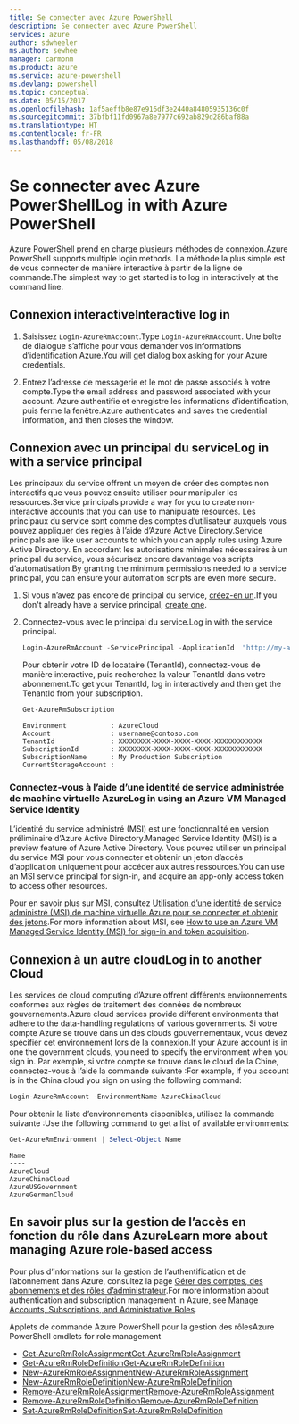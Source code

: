 ```yaml
---
title: Se connecter avec Azure PowerShell
description: Se connecter avec Azure PowerShell
services: azure
author: sdwheeler
ms.author: sewhee
manager: carmonm
ms.product: azure
ms.service: azure-powershell
ms.devlang: powershell
ms.topic: conceptual
ms.date: 05/15/2017
ms.openlocfilehash: 1af5aeffb8e87e916df3e2440a84805935136c0f
ms.sourcegitcommit: 37bfbf11fd0967a8e7977c692ab829d286baf88a
ms.translationtype: HT
ms.contentlocale: fr-FR
ms.lasthandoff: 05/08/2018
---
```

# <a name="log-in-with-azure-powershell"></a><span data-ttu-id="e1f19-103">Se connecter avec Azure PowerShell</span><span class="sxs-lookup"><span data-stu-id="e1f19-103">Log in with Azure PowerShell</span></span>

<span data-ttu-id="e1f19-104">Azure PowerShell prend en charge plusieurs méthodes de connexion.</span><span class="sxs-lookup"><span data-stu-id="e1f19-104">Azure PowerShell supports multiple login methods.</span></span> <span data-ttu-id="e1f19-105">La méthode la plus simple est de vous connecter de manière interactive à partir de la ligne de commande.</span><span class="sxs-lookup"><span data-stu-id="e1f19-105">The simplest way to get started is to log in interactively at the command line.</span></span>

## <a name="interactive-log-in"></a><span data-ttu-id="e1f19-106">Connexion interactive</span><span class="sxs-lookup"><span data-stu-id="e1f19-106">Interactive log in</span></span>

1. <span data-ttu-id="e1f19-107">Saisissez `Login-AzureRmAccount`.</span><span class="sxs-lookup"><span data-stu-id="e1f19-107">Type `Login-AzureRmAccount`.</span></span> <span data-ttu-id="e1f19-108">Une boîte de dialogue s’affiche pour vous demander vos informations d’identification Azure.</span><span class="sxs-lookup"><span data-stu-id="e1f19-108">You will get dialog box asking for your Azure credentials.</span></span>

2. <span data-ttu-id="e1f19-109">Entrez l’adresse de messagerie et le mot de passe associés à votre compte.</span><span class="sxs-lookup"><span data-stu-id="e1f19-109">Type the email address and password associated with your account.</span></span> <span data-ttu-id="e1f19-110">Azure authentifie et enregistre les informations d’identification, puis ferme la fenêtre.</span><span class="sxs-lookup"><span data-stu-id="e1f19-110">Azure authenticates and saves the credential information, and then closes the window.</span></span>

## <a name="log-in-with-a-service-principal"></a><span data-ttu-id="e1f19-111">Connexion avec un principal du service</span><span class="sxs-lookup"><span data-stu-id="e1f19-111">Log in with a service principal</span></span>

<span data-ttu-id="e1f19-112">Les principaux du service offrent un moyen de créer des comptes non interactifs que vous pouvez ensuite utiliser pour manipuler les ressources.</span><span class="sxs-lookup"><span data-stu-id="e1f19-112">Service principals provide a way for you to create non-interactive accounts that you can use to manipulate resources.</span></span> <span data-ttu-id="e1f19-113">Les principaux du service sont comme des comptes d’utilisateur auxquels vous pouvez appliquer des règles à l’aide d’Azure Active Directory.</span><span class="sxs-lookup"><span data-stu-id="e1f19-113">Service principals are like user accounts to which you can apply rules using Azure Active Directory.</span></span> <span data-ttu-id="e1f19-114">En accordant les autorisations minimales nécessaires à un principal du service, vous sécurisez encore davantage vos scripts d’automatisation.</span><span class="sxs-lookup"><span data-stu-id="e1f19-114">By granting the minimum permissions needed to a service principal, you can ensure your automation scripts are even more secure.</span></span>

1. <span data-ttu-id="e1f19-115">Si vous n’avez pas encore de principal du service, [créez-en un](create-azure-service-principal-azureps.md).</span><span class="sxs-lookup"><span data-stu-id="e1f19-115">If you don't already have a service principal, [create one](create-azure-service-principal-azureps.md).</span></span>

2. <span data-ttu-id="e1f19-116">Connectez-vous avec le principal du service.</span><span class="sxs-lookup"><span data-stu-id="e1f19-116">Log in with the service principal.</span></span>

    ```powershell
    Login-AzureRmAccount -ServicePrincipal -ApplicationId  "http://my-app" -Credential $pscredential -TenantId $tenantid
    ```

    <span data-ttu-id="e1f19-117">Pour obtenir votre ID de locataire (TenantId), connectez-vous de manière interactive, puis recherchez la valeur TenantId dans votre abonnement.</span><span class="sxs-lookup"><span data-stu-id="e1f19-117">To get your TenantId, log in interactively and then get the TenantId from your subscription.</span></span>

    ```powershell
    Get-AzureRmSubscription
    ```

    ```
    Environment           : AzureCloud
    Account               : username@contoso.com
    TenantId              : XXXXXXXX-XXXX-XXXX-XXXX-XXXXXXXXXXXX
    SubscriptionId        : XXXXXXXX-XXXX-XXXX-XXXX-XXXXXXXXXXXX
    SubscriptionName      : My Production Subscription
    CurrentStorageAccount :
    ```

### <a name="log-in-using-an-azure-vm-managed-service-identity"></a><span data-ttu-id="e1f19-118">Connectez-vous à l’aide d’une identité de service administrée de machine virtuelle Azure</span><span class="sxs-lookup"><span data-stu-id="e1f19-118">Log in using an Azure VM Managed Service Identity</span></span>

<span data-ttu-id="e1f19-119">L’identité du service administré (MSI) est une fonctionnalité en version préliminaire d’Azure Active Directory.</span><span class="sxs-lookup"><span data-stu-id="e1f19-119">Managed Service Identity (MSI) is a preview feature of Azure Active Directory.</span></span> <span data-ttu-id="e1f19-120">Vous pouvez utiliser un principal du service MSI pour vous connecter et obtenir un jeton d’accès d’application uniquement pour accéder aux autres ressources.</span><span class="sxs-lookup"><span data-stu-id="e1f19-120">You can use an MSI service principal for sign-in, and acquire an app-only access token to access other resources.</span></span>

<span data-ttu-id="e1f19-121">Pour en savoir plus sur MSI, consultez [Utilisation d’une identité de service administré (MSI) de machine virtuelle Azure pour se connecter et obtenir des jetons](/azure/active-directory/msi-how-to-get-access-token-using-msi).</span><span class="sxs-lookup"><span data-stu-id="e1f19-121">For more information about MSI, see [How to use an Azure VM Managed Service Identity (MSI) for sign-in and token acquisition](/azure/active-directory/msi-how-to-get-access-token-using-msi).</span></span>

## <a name="log-in-to-another-cloud"></a><span data-ttu-id="e1f19-122">Connexion à un autre cloud</span><span class="sxs-lookup"><span data-stu-id="e1f19-122">Log in to another Cloud</span></span>

<span data-ttu-id="e1f19-123">Les services de cloud computing d’Azure offrent différents environnements conformes aux règles de traitement des données de nombreux gouvernements.</span><span class="sxs-lookup"><span data-stu-id="e1f19-123">Azure cloud services provide different environments that adhere to the data-handling regulations of various governments.</span></span> <span data-ttu-id="e1f19-124">Si votre compte Azure se trouve dans un des clouds gouvernementaux, vous devez spécifier cet environnement lors de la connexion.</span><span class="sxs-lookup"><span data-stu-id="e1f19-124">If your Azure account is in one the government clouds, you need to specify the environment when you sign in.</span></span> <span data-ttu-id="e1f19-125">Par exemple, si votre compte se trouve dans le cloud de la Chine, connectez-vous à l’aide la commande suivante :</span><span class="sxs-lookup"><span data-stu-id="e1f19-125">For example, if you account is in the China cloud you sign on using the following command:</span></span>

```powershell
Login-AzureRmAccount -EnvironmentName AzureChinaCloud
```

<span data-ttu-id="e1f19-126">Pour obtenir la liste d’environnements disponibles, utilisez la commande suivante :</span><span class="sxs-lookup"><span data-stu-id="e1f19-126">Use the following command to get a list of available environments:</span></span>

```powershell
Get-AzureRmEnvironment | Select-Object Name
```

```
Name
----
AzureCloud
AzureChinaCloud
AzureUSGovernment
AzureGermanCloud
```

## <a name="learn-more-about-managing-azure-role-based-access"></a><span data-ttu-id="e1f19-127">En savoir plus sur la gestion de l’accès en fonction du rôle dans Azure</span><span class="sxs-lookup"><span data-stu-id="e1f19-127">Learn more about managing Azure role-based access</span></span>

<span data-ttu-id="e1f19-128">Pour plus d’informations sur la gestion de l’authentification et de l’abonnement dans Azure, consultez la page [Gérer des comptes, des abonnements et des rôles d’administrateur](/azure/active-directory/role-based-access-control-configure).</span><span class="sxs-lookup"><span data-stu-id="e1f19-128">For more information about authentication and subscription management in Azure, see [Manage Accounts, Subscriptions, and Administrative Roles](/azure/active-directory/role-based-access-control-configure).</span></span>

<span data-ttu-id="e1f19-129">Applets de commande Azure PowerShell pour la gestion des rôles</span><span class="sxs-lookup"><span data-stu-id="e1f19-129">Azure PowerShell cmdlets for role management</span></span>

* [<span data-ttu-id="e1f19-130">Get-AzureRmRoleAssignment</span><span class="sxs-lookup"><span data-stu-id="e1f19-130">Get-AzureRmRoleAssignment</span></span>](/powershell/module/AzureRM.Resources/Get-AzureRmRoleAssignment)
* [<span data-ttu-id="e1f19-131">Get-AzureRmRoleDefinition</span><span class="sxs-lookup"><span data-stu-id="e1f19-131">Get-AzureRmRoleDefinition</span></span>](/powershell/module/AzureRM.Resources/Get-AzureRmRoleDefinition)
* [<span data-ttu-id="e1f19-132">New-AzureRmRoleAssignment</span><span class="sxs-lookup"><span data-stu-id="e1f19-132">New-AzureRmRoleAssignment</span></span>](/powershell/module/AzureRM.Resources/New-AzureRmRoleAssignment)
* [<span data-ttu-id="e1f19-133">New-AzureRmRoleDefinition</span><span class="sxs-lookup"><span data-stu-id="e1f19-133">New-AzureRmRoleDefinition</span></span>](/powershell/module/AzureRM.Resources/New-AzureRmRoleDefinition)
* [<span data-ttu-id="e1f19-134">Remove-AzureRmRoleAssignment</span><span class="sxs-lookup"><span data-stu-id="e1f19-134">Remove-AzureRmRoleAssignment</span></span>](/powershell/module/AzureRM.Resources/Remove-AzureRmRoleAssignment)
* [<span data-ttu-id="e1f19-135">Remove-AzureRmRoleDefinition</span><span class="sxs-lookup"><span data-stu-id="e1f19-135">Remove-AzureRmRoleDefinition</span></span>](/powershell/module/AzureRM.Resources/Remove-AzureRmRoleDefinition)
* [<span data-ttu-id="e1f19-136">Set-AzureRmRoleDefinition</span><span class="sxs-lookup"><span data-stu-id="e1f19-136">Set-AzureRmRoleDefinition</span></span>](/powershell/moduel/AzureRM.Resources/Set-AzureRmRoleDefinition)
